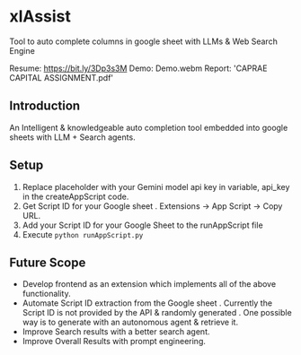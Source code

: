 # xlAssist
Tool to auto complete columns in google sheet with LLMs &amp; Web Search Engine

Resume: https://bit.ly/3Dp3s3M
Demo: Demo.webm
Report: 'CAPRAE CAPITAL ASSIGNMENT.pdf'

## Introduction 
An Intelligent & knowledgeable auto completion tool embedded into google sheets with LLM + Search agents.

## Setup 
1. Replace placeholder with your Gemini model api key in variable, api_key in the createAppScript code. 
2. Get Script ID for your Google sheet . Extensions -> App Script -> Copy URL. 
3. Add your Script ID for your Google Sheet to the runAppScript file
4. Execute `python runAppScript.py`

## Future Scope
- Develop frontend as an extension which implements all of the above functionality.
- Automate Script ID extraction from the Google sheet . Currently the Script ID is not provided by the API & randomly generated . One possible way is to generate with an autonomous agent & retrieve it.
- Improve Search results with a better search agent.
- Improve Overall Results with prompt engineering.
